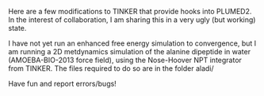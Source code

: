 Here are a few modifications to TINKER that provide hooks into PLUMED2. In the interest of collaboration, I am sharing this in a very ugly (but working) state. 

I have not yet run an enhanced free energy simulation to convergence, but I am running a 2D metdynamics simulation of the alanine dipeptide in water (AMOEBA-BIO-2013 force field), using the Nose-Hoover NPT integrator from TINKER. The files required to do so are in the folder aladi/

Have fun and report errors/bugs!
